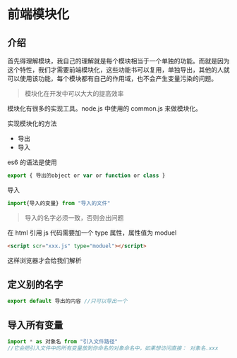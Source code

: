 # 前端模块化

## 介绍

首先得理解模块，我自己的理解就是每个模块相当于一个单独的功能。而就是因为这个特性，我们才需要前端模块化，这些功能书可以复用，单独导出，其他的人就可以使用该功能，每个模块都有自己的作用域，也不会产生变量污染的问题。

> 模块化在开发中可以大大的提高效率

模块化有很多的实现工具。node.js 中使用的 common.js 来做模块化。

实现模块化的方法

- 导出
- 导入

es6 的语法是使用

```javascript
export { 导出的object or var or function or class }
```

导入

```javascript
import{导入的变量} from "导入的文件"
```

> 导入的名字必须一致，否则会出问题

在 html 引用 js 代码需要加一个 type 属性，属性值为 moduel

```html
<script scr="xxx.js" type="moduel"></script>
```

这样浏览器才会给我们解析

## 定义别的名字

```javascript
export default 导出的内容 //只可以导出一个
```

## 导入所有变量

```javascript
import * as 对象名 from "引入文件路径"
//它会把引入文件中的所有变量放到你命名的对象命名中，如果想访问直接： 对象名.xxx
```
